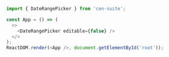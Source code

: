 <!--start-code-->

```js
import { DateRangePicker } from 'cen-suite';

const App = () => (
  <>
    <DateRangePicker editable={false} />
  </>
);
ReactDOM.render(<App />, document.getElementById('root'));
```

<!--end-code-->
